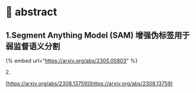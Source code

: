 # 🧷 abstract

## 1.Segment Anything Model (SAM) 增强伪标签用于弱监督语义分割

{% embed url="https://arxiv.org/abs/2305.05803" %}

2\.

[https://arxiv.org/abs/2308.13759](https://arxiv.org/abs/2308.13759)
